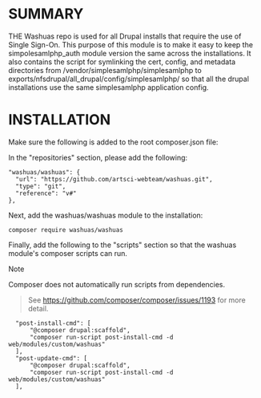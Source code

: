 # SUMMARY

THE Washuas repo is used for all Drupal installs that require the use of Single Sign-On. 
This purpose of this module is to make it easy to keep the simpolesamlphp_auth
module version the same across the installations. It also contains the script 
for symlinking the cert, config, and metadata directories from 
/vendor/simplesamlphp/simplesamlphp to exports/nfsdrupal/all_drupal/config/simplesamlphp/
so that all the drupal installations use the same simplesamlphp application config.

# INSTALLATION

Make sure the following is added to the root composer.json file:

In the "repositories" section, please add the following:

    "washuas/washuas": {
      "url": "https://github.com/artsci-webteam/washuas.git",
      "type": "git",
      "reference": "v#"
    },

Next, add the washuas/washuas module to the installation:

`composer require washuas/washuas`

Finally, add the following to the "scripts" section so that the washuas module's
composer scripts can run.

> [!NOTE]
Composer does not automatically run scripts from dependencies.
> See https://github.com/composer/composer/issues/1193 for more detail.

      "post-install-cmd": [
          "@composer drupal:scaffold",
          "composer run-script post-install-cmd -d web/modules/custom/washuas"
      ],
      "post-update-cmd": [
          "@composer drupal:scaffold",
          "composer run-script post-install-cmd -d web/modules/custom/washuas"
      ],
